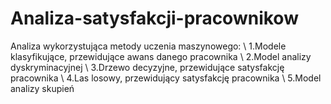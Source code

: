 # Analiza-satysfakcji-pracownikow
Analiza wykorzystująca metody uczenia maszynowego: \\
1.Modele klasyfikujące, przewidujące awans danego pracownika \\
2.Model analizy dyskryminacyjnej \\
3.Drzewo decyzyjne, przewidujące satysfakcję pracownika \\
4.Las losowy, przewidujący satysfakcję pracownika \\
5.Model analizy skupień
